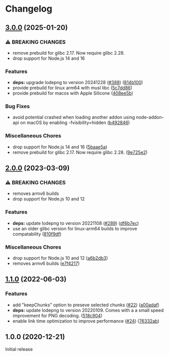 # Changelog

## [3.0.0](https://github.com/realityking/node-zopflipng/compare/v2.0.0...v3.0.0) (2025-01-20)


### ⚠ BREAKING CHANGES

* remove prebuild for glibc 2.17. Now require glibc 2.28.
* drop support for Node.js 14 and 16

### Features

* **deps:** upgrade lodepng to version 20241228 ([#388](https://github.com/realityking/node-zopflipng/issues/388)) ([814b100](https://github.com/realityking/node-zopflipng/commit/814b1004399cf036d7e3a9b80fbdb5dd0075dd16))
* provide prebuild for linux arm64 with musl libc ([5c7dd86](https://github.com/realityking/node-zopflipng/commit/5c7dd8649d6ad38a71b73d58c49dc33c41d363e1))
* provide prebuild for macos with Apple Silicone ([408ee5b](https://github.com/realityking/node-zopflipng/commit/408ee5b386ae1bcb6c2b12b76ee6a5ac5be0c8b2))


### Bug Fixes

* avoid potential crashed when loading another addon using node-addon-api on macOS by enabling -fvisibility=hidden ([b492846](https://github.com/realityking/node-zopflipng/commit/b492846eb545214958e5f08a6306b920b7a59e4d))


### Miscellaneous Chores

* drop support for Node.js 14 and 16 ([5baae5a](https://github.com/realityking/node-zopflipng/commit/5baae5ad69852311727cec32a4b002e591080ac9))
* remove prebuild for glibc 2.17. Now require glibc 2.28. ([9e725e2](https://github.com/realityking/node-zopflipng/commit/9e725e2a68bc483fcb3b6517600bda1ab8812411))

## [2.0.0](https://github.com/realityking/node-zopflipng/compare/v1.1.0...v2.0.0) (2023-03-09)


### ⚠ BREAKING CHANGES

* removes armv6 builds
* drop support for Node.js 10 and 12

### Features

* **deps:** update lodepng to version 20221108 ([#289](https://github.com/realityking/node-zopflipng/issues/289)) ([df6b7ec](https://github.com/realityking/node-zopflipng/commit/df6b7ec2b6dbc68571003bc6bb2ba4ab1d64a05d))
* use an older glibc version for linux-arm64 builds to improve compatability ([810f9df](https://github.com/realityking/node-zopflipng/commit/810f9dfdc3fdbc5e8ff58590e98606e052f6bc55))


### Miscellaneous Chores

* drop support for Node.js 10 and 12 ([a6b2db3](https://github.com/realityking/node-zopflipng/commit/a6b2db358987ae16714b2bf79db33b5af1cc541c))
* removes armv6 builds ([e7f4217](https://github.com/realityking/node-zopflipng/commit/e7f421746f0a1bcdb0ef00adfaa84efe1d135136))

## [1.1.0](https://github.com/realityking/node-zopflipng/compare/v1.0.0...v1.1.0) (2022-06-03)


### Features

* add "keepChunks" option to preseve selected chunks ([#22](https://github.com/realityking/node-zopflipng/issues/22)) ([a00adaf](https://github.com/realityking/node-zopflipng/commit/a00adaf1da436b47a38d11fc763db3b02a664804))
* **deps:** update lodepng to version 20220109. Comes with a a small speed improvement for PNG decoding. ([518c904](https://github.com/realityking/node-zopflipng/commit/518c90449d58b5ff512ec19cad6b728b224e4c49))
* enable link time optimization to improve performance ([#24](https://github.com/realityking/node-zopflipng/issues/24)) ([76332ab](https://github.com/realityking/node-zopflipng/commit/76332ab464fe3387185cf5f8ad9dad8dcf93f6c2))

## 1.0.0 (2020-12-21)

Initial release
